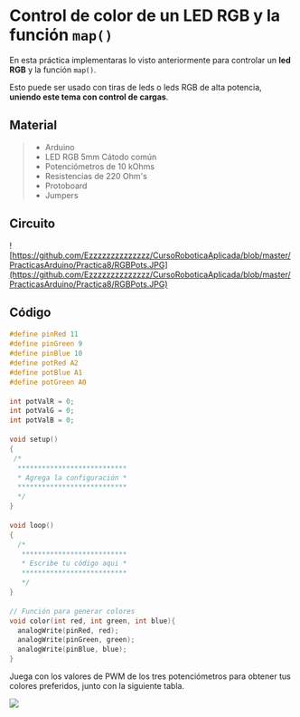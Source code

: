 # Control de color de un LED RGB y la función ``map()``

En esta práctica implementaras lo visto anteriormente para controlar un **led RGB** y la función ``map()``. 

Esto puede ser usado con tiras de leds o leds RGB de alta potencia, **uniendo este tema con control de cargas**.

## Material
> - Arduino
> - LED RGB 5mm Cátodo común
> - Potenciómetros de 10 kOhms
> - Resistencias de 220 Ohm's
> - Protoboard
> - Jumpers

## Circuito
![https://github.com/Ezzzzzzzzzzzzzz/CursoRoboticaAplicada/blob/master/PracticasArduino/Practica8/RGBPots.JPG](https://github.com/Ezzzzzzzzzzzzzz/CursoRoboticaAplicada/blob/master/PracticasArduino/Practica8/RGBPots.JPG)

## Código
```c
#define pinRed 11
#define pinGreen 9
#define pinBlue 10
#define potRed A2
#define potBlue A1
#define potGreen A0

int potValR = 0;
int potValG = 0;
int potValB = 0;

void setup()
{
 /*
  ***************************
  * Agrega la configuración *
  ***************************
  */
}

void loop()
{
  /*
   **************************
   * Escribe tu código aqui *
   **************************
   */
}

// Función para generar colores
void color(int red, int green, int blue){
  analogWrite(pinRed, red);
  analogWrite(pinGreen, green);
  analogWrite(pinBlue, blue);
}
```

Juega con los valores de PWM  de los tres potenciómetros para obtener tus colores preferidos, junto con la siguiente tabla.

![](https://i.pinimg.com/originals/b9/51/8f/b9518febac2756828254365fbae0c007.png)
<!--stackedit_data:
eyJoaXN0b3J5IjpbMTQzMDU0OTQ4MF19
-->